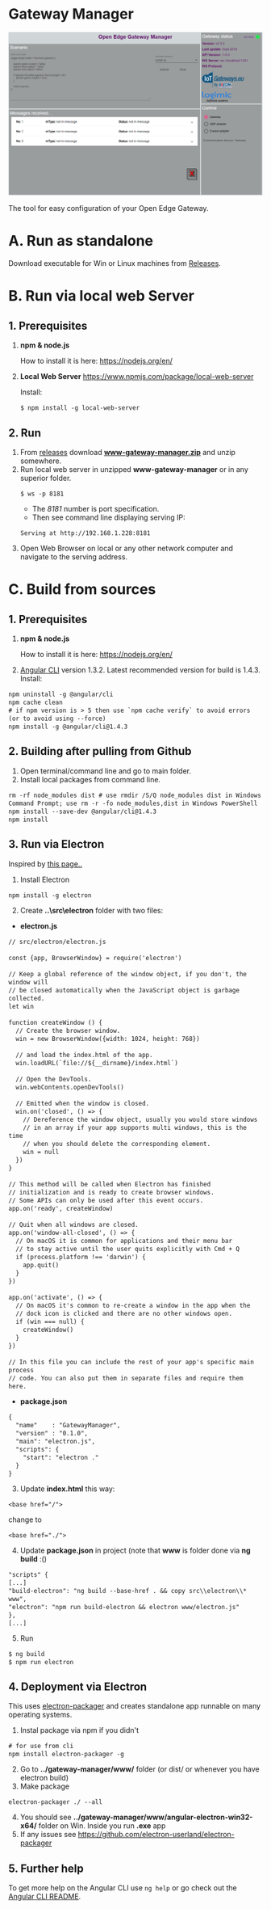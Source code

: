 # Gateway Manager

![](./src/theme/screen.png)

The tool for easy configuration of your Open Edge Gateway.

# A. Run as standalone

Download executable for Win or Linux machines from [Releases](https://github.com/logimic/gateway-manager/releases).

# B. Run via local web Server

## 1. Prerequisites

1. **npm & node.js**

    How to install it is here: https://nodejs.org/en/

2. **Local Web Server** https://www.npmjs.com/package/local-web-server

    Install:
    ```
    $ npm install -g local-web-server
    ```

## 2. Run

1. From [releases](https://github.com/logimic/gateway-dashboard/releases) download **www-gateway-manager.zip** and unzip somewhere.
2. Run local web server in unzipped **www-gateway-manager** or in any superior folder.
    ```
    $ ws -p 8181
    ```
    * The _8181_ number is port specification.
    * Then see command line displaying serving IP:
    ```
    Serving at http://192.168.1.228:8181
    ```
3. Open Web Browser on local or any other network computer and navigate to the serving address.

# C. Build from sources

## 1. Prerequisites

1. **npm & node.js**

    How to install it is here: https://nodejs.org/en/

2. [Angular CLI](https://github.com/angular/angular-cli) version 1.3.2. Latest recommended version for build is 1.4.3. Install:
```
npm uninstall -g @angular/cli
npm cache clean
# if npm version is > 5 then use `npm cache verify` to avoid errors (or to avoid using --force)
npm install -g @angular/cli@1.4.3
```

## 2. Building after pulling from Github

1. Open terminal/command line and go to main folder.
2. Install local packages from command line.

```
rm -rf node_modules dist # use rmdir /S/Q node_modules dist in Windows Command Prompt; use rm -r -fo node_modules,dist in Windows PowerShell
npm install --save-dev @angular/cli@1.4.3
npm install
```


## 3. Run via Electron
Inspired by [this page..](http://www.blog.bdauria.com/?p=806)

1. Install Electron
```
npm install -g electron
```

2. Create **..\src\electron** folder with two files:

  * **electron.js**
  ```
  // src/electron/electron.js

  const {app, BrowserWindow} = require('electron')

  // Keep a global reference of the window object, if you don't, the window will
  // be closed automatically when the JavaScript object is garbage collected.
  let win

  function createWindow () {
    // Create the browser window.
    win = new BrowserWindow({width: 1024, height: 768})

    // and load the index.html of the app.
    win.loadURL(`file://${__dirname}/index.html`)

    // Open the DevTools.
    win.webContents.openDevTools()

    // Emitted when the window is closed.
    win.on('closed', () => {
      // Dereference the window object, usually you would store windows
      // in an array if your app supports multi windows, this is the time
      // when you should delete the corresponding element.
      win = null
    })
  }

  // This method will be called when Electron has finished
  // initialization and is ready to create browser windows.
  // Some APIs can only be used after this event occurs.
  app.on('ready', createWindow)

  // Quit when all windows are closed.
  app.on('window-all-closed', () => {
    // On macOS it is common for applications and their menu bar
    // to stay active until the user quits explicitly with Cmd + Q
    if (process.platform !== 'darwin') {
      app.quit()
    }
  })

  app.on('activate', () => {
    // On macOS it's common to re-create a window in the app when the
    // dock icon is clicked and there are no other windows open.
    if (win === null) {
      createWindow()
    }
  })

  // In this file you can include the rest of your app's specific main process
  // code. You can also put them in separate files and require them here.
  ```
  * **package.json**
```
{
  "name"    : "GatewayManager",
  "version" : "0.1.0",
  "main": "electron.js",
  "scripts": {
    "start": "electron ."
  }
}
```
3. Update **index.html** this way:

```
<base href="/">
```
change to
```
<base href="./">
```
4. Update **package.json** in project (note that **www** is folder done via **ng build** :()

```
"scripts" {
[...]
"build-electron": "ng build --base-href . && copy src\\electron\\* www",
"electron": "npm run build-electron && electron www/electron.js"
},
[...]
```

5. Run
```
$ ng build
$ npm run electron
```

## 4. Deployment via Electron

This uses [electron-packager](https://github.com/electron-userland/electron-packager) and creates standalone app runnable on many operating systems.

1. Instal package via npm if you didn't
```
# for use from cli
npm install electron-packager -g
```
2. Go to **../gateway-manager/www/** folder (or dist/ or whenever you have electron build)
3. Make package
```
electron-packager ./ --all
```
4. You should see **../gateway-manager/www/angular-electron-win32-x64/** folder on Win.  Inside you run **.exe** app
5. If any issues see https://github.com/electron-userland/electron-packager



## 5. Further help

To get more help on the Angular CLI use `ng help` or go check out the [Angular CLI README](https://github.com/angular/angular-cli/blob/master/README.md).
